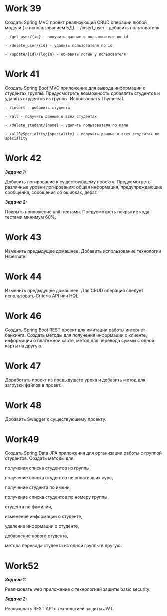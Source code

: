 # Work 39

Создать Spring MVC проект реализующий CRUD операции любой модели ( с
    использованием БД).
    - /insert_user - добавить пользователя
    
    - /get_user/{id} - получить данные о пользователе по id
    
    - /delete_user/{id} - удалить пользователя по id
    
    - /update/{id}/{login} - обновить логин у пользователя

# Work 41
 Создать Spring Boot MVC приложение для вывода информации о
    студентах группы. Предусмотреть возможность добавлять студентов и
    удалять студентов из группы. Использовать Thymeleaf.
    
    - /insert - добавить студента
    
    - /all - получить данные о всех студентах
    
    - /delete_student/{name} - удалить пользователя по name
    
    - /allBySpeciality/{speciality} - получить данные о всех студентах по speciality

# Work 42

_**Задача 1:**_

Добавить логирование к существующему проекту. Предусмотреть различные уровни
логирования: общая информация, предупреждающие сообщения, сообщения об ошибках,
дебаг.

_**Задача 2:**_

Покрыть приложение unit-тестами. Предусмотреть покрытие кода тестами минимум 60%.

# Work 43 

Изменить предыдущее домашнее. Добавить использование технологии
Hibernate.

# Work 44

Изменить предыдущее домашнее. Для CRUD операций следует использовать Criteria API
или HQL.

# Work 46

Создать Spring Boot REST проект для имитации работы интернет-банкинга. Создать
методы для получения информации о клиенте, информации о платежной карте, метод
для перевода суммы с одной карты на другую.

# Work 47

Доработать проект из предыдущего урока и добавить метод для загрузки файлов в
проект.

# Work 48

Добавить Swagger к существующему проекту.

# Work49

Создать Spring Data JPA приложения для организации работы с группой
студентов. Создать методы для:

получения списка студентов из группы,

получение списка студентов не оплативших курс,

получение студента по имени,

получение списка студентов по номеру группы,

студента по фамилии,

изменение информации о студенте,

удаление информации о студенте,

добавление нового студента,

метода перевода студента из одной группы в другую.

# Work52

_**Задача 1:**_

Реализовать web приложение с технологией защиты basic security.

_**Задача 2:**_

Реализовать REST API с технологией защиты JWT.

